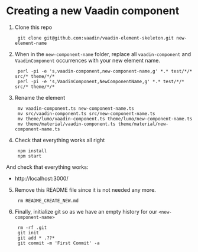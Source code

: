 # Creating a new Vaadin component

1. Clone this repo

        git clone git@github.com:vaadin/vaadin-element-skeleton.git new-element-name

2. When in the `new-component-name` folder, replace all `vaadin-component` and `VaadinComponent` occurrences with your new element name.

        perl -pi -e 's,vaadin-component,new-component-name,g' *.* test/*/* src/* theme/*/*
        perl -pi -e 's,VaadinComponent,NewComponentName,g' *.* test/*/* src/* theme/*/*

3. Rename the element

        mv vaadin-component.ts new-component-name.ts
        mv src/vaadin-component.ts src/new-component-name.ts
        mv theme/lumo/vaadin-component.ts theme/lumo/new-component-name.ts
        mv theme/material/vaadin-component.ts theme/material/new-component-name.ts

4. Check that everything works all right

        npm install
        npm start

  And check that everything works:

  - http://localhost:3000/

5. Remove this README file since it is not needed any more.

        rm README_CREATE_NEW.md

5. Finally, initialize git so as we have an empty history for our `<new-component-name>`

        rm -rf .git
        git init
        git add * .??*
        git commit -m 'First Commit' -a

